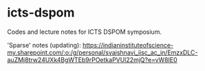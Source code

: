 # icts-dspom
Codes and lecture notes for ICTS DSPOM symposium.

'Sparse' notes (updating): https://indianinstituteofscience-my.sharepoint.com/:o:/g/personal/svaishnavi_iisc_ac_in/EmzxDLC-auZMj8trw24UXk4BgWTEb9rPOetkaPVUl22mjQ?e=vW8IE0
